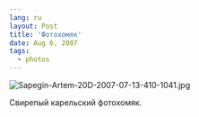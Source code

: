```yaml
---
lang: ru
layout: Post
title: 'Фотохомяк'
date: Aug 6, 2007
tags:
  - photos
---
```


![Sapegin-Artem-20D-2007-07-13-410-1041.jpg](photo://537)

Свирепый карельский фотохомяк.
